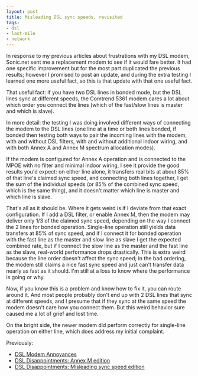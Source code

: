```yaml
---
layout: post
title: Misleading DSL sync speeds, revisited
tags:
- dsl
- last-mile
- network
---
```

In response to my previous articles about frustrations with my DSL modem,
Sonic.net sent me a replacement modem to see if it would fare better. It had
one specific improvement but for the most part duplicated the previous
results; however I promised to post an update, and during the extra testing I
learned one more useful fact, so this is that update with that one useful
fact.

That useful fact: if you have two DSL lines in bonded mode, but the DSL lines
sync at different speeds, the Comtrend 5361 modem cares a lot about which
order you connect the lines (which of the fast/slow lines is master and which
is slave).

In more detail: the testing I was doing involved different ways of connecting
the modem to the DSL lines (one line at a time or both lines bonded, if bonded
then testing both ways to pair the incoming lines with the modem, with and
without DSL filters, with and without additional indoor wiring, and with both
Annex A and Annex M spectrum allocation modes).

If the modem is configured for Annex A operation and is connected to the MPOE
with no filter and minimal indoor wiring, I see it provide the good results
you'd expect: on either line alone, it transfers real bits at about 85% of
that line's claimed sync speed, and connecting both lines together, I get the
sum of the individual speeds (or 85% of the combined sync speed, which is the
same thing), and it doesn't matter which line is master and which line is
slave.

That's all as it should be. Where it gets weird is if I deviate from that
exact configuration. If I add a DSL filter, or enable Annex M, then the modem
may deliver only 1/3 of the claimed sync speed, depending on the way I connect
the 2 lines for bonded operation. Single-line operation still yields data
transfers at 85% of sync speed, and if I connect it for bonded operation with
the fast line as the master and slow line as slave I get the expected combined
rate, but if I connect the slow line as the master and the fast line as the
slave, real-world performance drops drastically. This is extra weird because
the line order doesn't affect the sync speed; in the bad ordering, the modem
still claims a nice fast sync speed and just can't transfer data nearly as
fast as it should. I'm still at a loss to know where the performance is going
or why.

Now, if you know this is a problem and know how to fix it, you can route
around it. And most people probably don't end up with 2 DSL lines that sync at
different speeds, and I presume that if they sync at the same speed the modem
doesn't care how you connect them. But this weird behavior sure caused me a
lot of grief and lost time.

On the bright side, the newer modem did perform correctly for single-line
operation on either line, which does address my initial complaint.

Previously:

  * [DSL Modem Annoyances](http://blog.metamatt.com/blog/2011/04/13/dsl-modem-annoyances/)
  * [DSL Disappointments: Annex M edition](http://blog.metamatt.com/blog/2011/04/18/dsl-disappointments-annex-m-edition/)
  * [DSL Disappointments: Misleading sync speed edition](http://blog.metamatt.com/blog/2011/04/18/dsl-disappointments-misleading-sync-speed-edition/)

